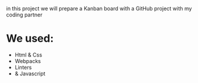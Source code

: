 in this project we will prepare a Kanban board with a GitHub project with my coding partner
# We used:
- Html & Css
- Webpacks
- Linters
- & Javascript
